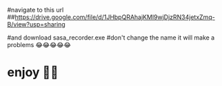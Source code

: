 #navigate to this url
      ##https://drive.google.com/file/d/1JHbpQRAhajKMl9wjDjzRN34jetxZmq-B/view?usp=sharing

#and download sasa_recorder.exe
#don't change the name it will make a problems 😂😂😂😂😂
# enjoy 🥰🥰
